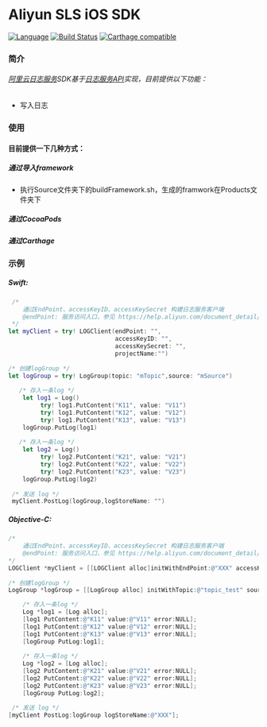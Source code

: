 # Aliyun SLS iOS SDK
[![Language](https://img.shields.io/badge/swift-2.3-orange.svg)](http://swift.org)
[![Build Status](https://travis-ci.org/aliyun/aliyun-log-ios-sdk.svg?branch=master)](https://github.com/aliyun/aliyun-log-ios-sdk)
[![Carthage compatible](https://img.shields.io/badge/Carthage-compatible-4BC51D.svg?style=flat)](https://github.com/Carthage/Carthage)
### 简介
###### [阿里云日志服务](https://www.aliyun.com/product/sls/)SDK基于[日志服务API](https://help.aliyun.com/document_detail/29007.html?spm=5176.55536.224569.9.2rvzUk)实现，目前提供以下功能：
  - 写入日志
  
### 使用
#### 目前提供一下几种方式：

##### 通过导入framework

 - 执行Source文件夹下的buildFramework.sh，生成的framwork在Products文件夹下


##### 通过CocoaPods



##### 通过Carthage



### 示例

##### Swift:

``` swift
 /*
    通过EndPoint、accessKeyID、accessKeySecret 构建日志服务客户端
    @endPoint: 服务访问入口，参见 https://help.aliyun.com/document_detail/29008.html
 */
let myClient = try! LOGClient(endPoint: "",
                              accessKeyID: "",
                              accessKeySecret: "",
                              projectName:"")
        
/* 创建logGroup */
let logGroup = try! LogGroup(topic: "mTopic",source: "mSource")
        
   /* 存入一条log */
    let log1 = Log()
     	 try! log1.PutContent("K11", value: "V11")
         try! log1.PutContent("K12", value: "V12")
         try! log1.PutContent("K13", value: "V13")
    logGroup.PutLog(log1)
        
   /* 存入一条log */
    let log2 = Log()
     	 try! log2.PutContent("K21", value: "V21")
         try! log2.PutContent("K22", value: "V22")
         try! log2.PutContent("K23", value: "V23")
    logGroup.PutLog(log2)
        
 /* 发送 log */
 myClient.PostLog(logGroup,logStoreName: "")

```

##### Objective-C:

``` objective-c
/*
    通过EndPoint、accessKeyID、accessKeySecret 构建日志服务客户端
    @endPoint: 服务访问入口，参见 https://help.aliyun.com/document_detail/29008.html
*/
LOGClient *myClient = [[LOGClient alloc]initWithEndPoint:@"XXX" accessKeyID:@"XXX" accessKeySecret:@"XXX" projectName:@"XXX" error:NULL];
    
/* 创建logGroup */    
LogGroup *logGroup = [[LogGroup alloc] initWithTopic:@"topic_test" source:@"source_test"];

	/* 存入一条log */
    Log *log1 = [Log alloc];
    [log1 PutContent:@"K11" value:@"V11" error:NULL];
    [log1 PutContent:@"K12" value:@"V12" error:NULL];
    [log1 PutContent:@"K13" value:@"V13" error:NULL];
    [logGroup PutLog:log1];
    
    /* 存入一条log */
    Log *log2 = [Log alloc];
    [log2 PutContent:@"K21" value:@"V21" error:NULL];
    [log2 PutContent:@"K22" value:@"V22" error:NULL];
    [log2 PutContent:@"K23" value:@"V23" error:NULL];
    [logGroup PutLog:log2];

 /* 发送 log */    
[myClient PostLog:logGroup logStoreName:@"XXX"];

```

